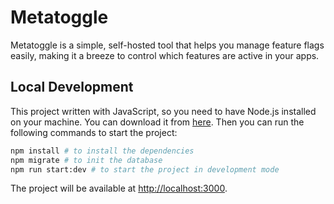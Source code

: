 # Metatoggle

Metatoggle is a simple, self-hosted tool that helps you manage feature flags easily,
making it a breeze to control which features are active in your apps.


## Local Development
This project written with JavaScript, so you need to have Node.js installed on your machine. You can download it from [here](https://nodejs.org/).
Then you can run the following commands to start the project:

```bash
npm install # to install the dependencies
npm migrate # to init the database
npm run start:dev # to start the project in development mode
```

The project will be available at [http://localhost:3000](http://localhost:3000).